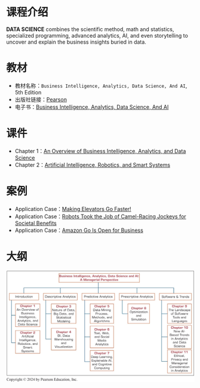 # 课程介绍

**DATA SCIENCE** combines the scientific method, math and statistics, specialized programming, advanced analytics, AI, and even storytelling to uncover and explain the business insights buried in data.

# 教材
* 教材名称：`Business Intelligence, Analytics, Data Science, And AI`, 5th Edition
* 出版社链接：[Pearson](https://www.pearson.com/en-us/subject-catalog/p/business-intelligence-analytics-data-science-and-ai/P200000009781?view=educator)
* 电子书：[Business Intelligence, Analytics, Data Science, And AI](https://docs.qq.com/pdf/DYnBabkRYaW9uV2VS)


# 课件
* Chapter 1：[An Overview of Business Intelligence, Analytics, and Data Science](https://docs.qq.com/slide/DYmRYWXNzeEd0Zkpi)
* Chapter 2：[Artificial Intelligence, Robotics, and Smart Systems](https://docs.qq.com/slide/DYmVjZ0NEakhsd3d0)

# 案例
* Application Case：[Making Elevators Go Faster!](https://f.nkugame.com/#/ApplicationCase/as1)
* Application Case：[Robots Took the Job of Camel-Racing Jockeys for Societal Benefits](https://f.nkugame.com/#/ApplicationCase/as2)
* Application Case：[Amazon Go Is Open for Business](https://f.nkugame.com/#/ApplicationCase/as3)

# 大纲
![课程大纲](outline.jpg)


